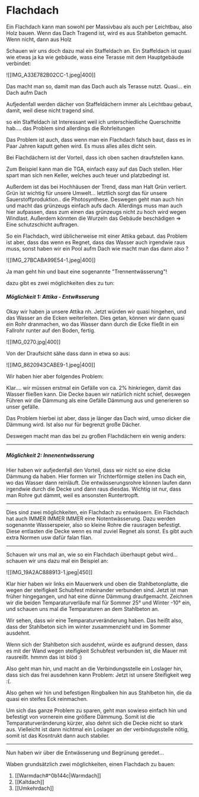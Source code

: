 # Flachdach

Ein Flachdach kann man sowohl per Massivbau als auch per Leichtbau, also Holz bauen. Wenn das Dach Tragend ist, wird es aus Stahlbeton gemacht. Wenn nicht, dann aus Holz

Schauen wir uns doch dazu mal ein Staffeldach an. Ein Staffeldach ist quasi wie etwas ja ka wie gebäude, wass eine Terasse mit dem Hauptgebäude verbindet:


![[IMG_A33E782B02CC-1.jpeg|400]]

Das macht man so, damit man das Dach auch als Terasse nutzt. Quasi... ein Dach aufm Dach


Aufjedenfall werden dächer von Staffeldächern immer als Leichtbau gebaut, damit, weil diese nicht tragend sind. 

so ein Staffeldach ist Interessant weil ich unterschiedliche Querschnitte hab.... das Problem sind allerdings die Rohrleitungen

Das Problem ist auch, dass wenn man ein Flachdach falsch baut, dass es in Paar Jahren kaputt gehen wird. Es muss alles alles dicht sein.

Bei Flachdächern ist der Vorteil, dass ich oben sachen draufstellen kann.

Zum Beispiel kann man die TGA, einfach easy auf das Dach stellen. Hier spart man sich nen Keller, welches auch teuer und platzbedingt ist. 

Außerdem ist das bei Hochhäusen der Trend, dass man Halt Grün verliert. Grün ist wichtig für unsere Umwelt... letztlich sorgt das für unsere Sauerstoffproduktion.. die Photosynthese. Deswegen geht man auch hin und macht das grünzeugs einfach aufs dach. Allerdings muss man auch hier aufpassen, dass zum einen das grünzeugs nicht zu hoch wird wegen Windlast. Außerdem könnten die Wurzeln das Gebäude beschädigen => Eine schutzschicht auftragen.



So ein Flachdach, wird üblicherweise mit einer Attika gebaut. das Problem ist aber, dass das wenn es Regnet, dass das Wasser auch irgendwie raus muss, sonst haben wir ein Pool aufm Dach wie macht man das dann also ?

![[IMG_27BCABA99E54-1.jpeg|400]]

Ja man geht hin und baut eine sogenannte "Trennentwässerung"!

dazu gibt es zwei möglichkeiten dies zu tun:

##### Möglichkeit 1: Attika - Entw#sserung

Okay wir haben ja unsere Attika nh. Jetzt würden wir quasi hingehen, und das Wasser an die Ecken weiterleiten. Dies getan, können wir dann quasi ein Rohr dranmachen, wo das Wasser dann durch die Ecke fließt in ein Fallrohr runter auf den Boden, fertig. 

![[IMG_0270.jpg|400]]

Von der Draufsicht sähe dass dann in etwa so aus:


![[IMG_8620943CABE9-1.jpeg|400]]

Wir haben hier aber folgendes Problem:

Klar.... wir müssen erstmal ein Gefälle von ca. 2% hinkriegen, damit das Wasser fließen kann. Die Decke bauen wir natürlich nicht schief, deswegen Führen wir die Dämmung als eine Gefälle Dämmung aus und generieren so unser gefälle.

Das Problem hierbei ist aber, dass je länger das Dach wird, umso dicker die Dämmung wird. Ist also nur für begrenzt große Dächer.

Deswegen macht man das bei zu großen Flachdächern ein wenig anders:

---

##### Möglichkeit 2: Innenentwässerung

Hier haben wir aufjedenfall den Vorteil, dass wir nicht so eine dicke Dämmung da haben. Hier formen wir Trichterförmige stellen ins Dach ein, wo das Wasser dann reinläuft. Die entwässerungsrohre können laufen dann irgendwie durch die Decke und dann raus diesdas. Wichtig ist nur, dass man Rohre gut dämmt, weil es ansonsten Runtertropft.

---

Dies sind zwei möglichkeiten, ein Flachdach zu entwässern. Ein Flachdach hat auch IMMER IMMER IMMER eine Notentwässerung. Dazu werden sogenannte Wasserspeier, also so kleine Rohre die rausragen befestigt. Diese entlasten die Decke wenn es mal zuviel Regnet als sonst. Es gibt auch extra Normen usw dafür falan filan.

---

Schauen wir uns mal an, wie so ein Flachdach überhaupt gebut wird... schauen wir uns dazu mal ein Beispiel an:

![[IMG_19A2AC888913-1.jpeg|450]]

Klar hier haben wir links ein Mauerwerk und oben die Stahlbetonplatte, die wegen der steifigkeit Schubfest miteinander verbunden sind. Jetzt ist man früher hingegangen, und hat eine dünne Dämmung draufgemacht. Zeichnen wir die beiden Temparaturverläufe mal für Sommer 25° und Winter -10° ein, und schauen uns mal die Temparaturen an dem Stahlbeton an. 

Wir sehen, dass wir eine Temparaturveränderung haben. Das heißt also, dass der Stahlbeton sich im winter zusammenzieht und im Sommer ausdehnt.

Wenn sich der Stahlbeton sich ausdehnt, würde es aufgrund dessen, dass es mit der Wand wegen steifigkeit Schubfest verbunden ist, die Mauer mit rausreißt. hmmm das ist blöd :)

Also geht man hin, und macht an die Verbindungsstelle ein Loslager hin, dass sich das frei ausdehnen kann Problem: Jetzt ist unsere Steifigkeit weg :(. 


Also gehen wir hin und befestigen Ringbalken hin aus Stahlbeton hin, die da quasi ein steifes Eck reinmachen.

Um sich das ganze Problem zu sparen, geht man sowieso einfach hin und befestigt von vornerein eine größere Dämmung. Somit ist die Temparaturveränderung kürzer, also dehnt sich die Decke nicht so stark aus. Vielleicht ist dann nichtmal ein Loslager an der verbindugsstelle nötig, somit ist das Kosntrukt dann auch stabiler.

---

Nun haben wir über die Entwässerung und Begrünung geredet...

Waben grundsätzlich zwei möglichkeiten, einen Flachdach zu bauen:

1. [[Warmdach#^0b144c|Warmdach]]
2. [[Kaltdach]]
3. [[Umkehrdach]]
